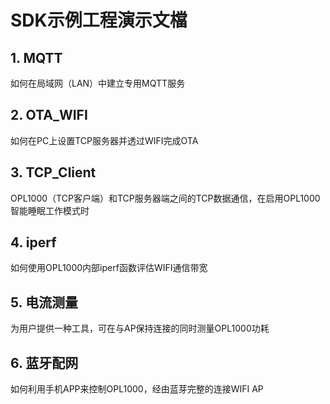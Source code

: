# SDK示例工程演示文檔  
## 1. MQTT  
如何在局域网（LAN）中建立专用MQTT服务  

## 2. OTA_WIFI 
如何在PC上设置TCP服务器并透过WIFI完成OTA  

## 3. TCP_Client  
OPL1000（TCP客户端）和TCP服务器端之间的TCP数据通信，在启用OPL1000智能睡眠工作模式时  

## 4. iperf  
如何使用OPL1000内部iperf函数评估WIFI通信带宽  

## 5. 电流测量  
为用户提供一种工具，可在与AP保持连接的同时测量OPL1000功耗  

## 6. 蓝牙配网  
如何利用手机APP来控制OPL1000，经由蓝芽完整的连接WIFI AP  
